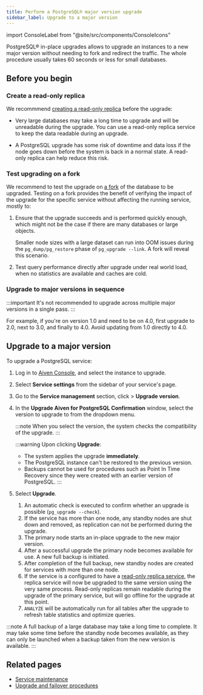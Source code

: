 ```yaml
---
title: Perform a PostgreSQL® major version upgrade
sidebar_label: Upgrade to a major version
---
```


import ConsoleLabel from "@site/src/components/ConsoleIcons"

PostgreSQL® in-place upgrades allows to upgrade an instances to a new major version without needing to fork and redirect the traffic.
The whole procedure usually takes 60 seconds or less for small databases.

## Before you begin

### Create a read-only replica

We recommmend
[creating a read-only replica](/docs/products/postgresql/howto/create-read-replica) before
the upgrade:

- Very large databases may take a long time to upgrade and will be unreadable during the
  upgrade. You can use a read-only replica service to keep the data readable during an upgrade.

- A PostgreSQL upgrade has some risk of downtime and data loss if the node
  goes down before the system is back in a normal state. A read-only
  replica can help reduce this risk.

### Test upgrading on a fork

We recommend to test the upgrade on [a fork](/docs/platform/concepts/service-forking) of
the database to be upgraded. Testing on a fork provides the benefit of
verifying the impact of the upgrade for the specific service without
affecting the running service, mostly to:

1.  Ensure that the upgrade succeeds and is performed quickly enough, which
    might not be the case if there are many databases or large objects.

    Smaller node sizes with a large dataset can
    run into OOM issues during the `pg_dump/pg_restore` phase of
    `pg_upgrade --link`. A fork will reveal this scenario.
1.  Test query performance directly after upgrade under real world
    load, when no statistics are available and caches are cold.

### Upgrade to major versions in sequence

:::important
It's not recommended to upgrade across multiple major versions in a single pass.
:::

For example, if you're on version 1.0 and need to be on 4.0, first upgrade to 2.0, next
to 3.0, and finally to 4.0. Avoid updating from 1.0 directly to 4.0.

## Upgrade to a major version

To upgrade a PostgreSQL service:

1.  Log in to [Aiven Console](https://console.aiven.io/), and select the
    instance to upgrade.
1.  Select **Service settings** from the sidebar of your service's
    page.
1.  Go to the **Service management** section, click <ConsoleLabel name="actions"/>  > **Upgrade
    version**.
1.  In the **Upgrade Aiven for PostgreSQL Confirmation** window, select
    the version to upgrade to from the dropdown menu.

    :::note
    When you select the version, the system checks the compatibility of the
    upgrade.
    :::

    :::warning
    Upon clicking **Upgrade**:
    - The system applies the upgrade **immediately**.
    - The PostgreSQL instance can't be restored to the previous version.
    - Backups cannot be used for procedures such as Point In Time Recovery since they were
      created with an earlier version of PostgreSQL.
    :::

1.  Select **Upgrade**.

    1.  An automatic check is executed to confirm whether an upgrade is
        possible (`pg_upgrade --check`).
    1.  If the service has more than one node, any standby nodes are
        shut down and removed, as replication can not be performed
        during the upgrade.
    1.  The primary node starts an in-place upgrade to the new major
        version.
    1.  After a successful upgrade the primary node becomes available
        for use. A new full backup is initiated.
    1.  After completion of the full backup, new standby nodes are
        created for services with more than one node.
    1.  If the service is a configured to have a
        [read-only replica service](/docs/products/postgresql/howto/create-read-replica),
        the replica service will now be upgraded to the
        same version using the very same process. Read-only replicas
        remain readable during the upgrade of the primary service, but
        will go offline for the upgrade at this point.
    1.  `ANALYZE` will be automatically run for all tables after the
        upgrade to refresh table statistics and optimize queries.

:::note
A full backup of a large database may take a long time to complete. It
may take some time before the standby node becomes available, as they
can only be launched when a backup taken from the new version is
available.
:::

## Related pages

- [Service maintenance](/docs/platform/concepts/maintenance-window)
- [Upgrade and failover procedures](/docs/products/postgresql/concepts/upgrade-failover)
